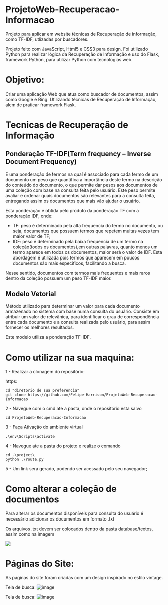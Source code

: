 # ProjetoWeb-Recuperacao-Informacao

Projeto para aplicar em website técnicas de Recuperação de informação, como TF-IDF, utlizadas por buscadores.

Projeto feito com JavaScript, Html5 e CSS3 para design. Foi utilizado Python para realizar lógica da Recuperação de Informação e uso do Flask, framework Python, para utilizar Python com tecnologias web.

# Objetivo:
Criar uma aplicação Web que atua como buscador de documentos, assim como Google e Bing. Utilizando técnicas de Recuperação de Informação, alem de praticar framework Flask.

# Tecnicas de Recuperação de Informação

## Ponderação TF-IDF(Term frequency – Inverse Document Frequency)
<p>É uma ponderação de termos na qual é associado para cada termo de um documento um peso que quantifica a importância deste termo na descrição do 
conteúdo do documento, o que permite dar pesos aos documentos de uma coleção com base na consulta feita pelo usuário. Este peso permite avaliar e ordenar quais documentos são relevantes para a consulta feita, entregando assim os documentos que mais vão ajudar o usuário.</p>
<p>Esta ponderação é obtida pelo produto da ponderação TF com a ponderação IDF, onde:</p>
<ul>
  <li>TF: peso é determinado pela alta frequencia do termo no documento, ou seja, documentos que possuem termos que repetem muitas vezes tem maior valor de TF;</li>
  <li>IDF: peso é determinado pela baixa frequencia de um termo na coleção(todos os documentos),em outras palavras, quanto menos um termo aparece em todos os documentos, maior será o valor de IDF. Esta abordagem é utilizada pois termos que aparecem em poucos documentos são mais específicos, facilitando a busca. </li></ul>
Nesse sentido, documentos com termos mais frequentes e mais raros dentro da coleção possuem um peso TF-IDF maior.

## Modelo Vetorial
Método utilizado para determinar um valor para cada documento armazenado no sistema com base numa consulta do usuário. Consiste em atribuir um valor de relevânica, para identificar o grau de correspondência entre cada documento e a consulta realizada pelo usuário, para assim fornecer os melhores resultados.
<p>Este modelo utiliza a ponderação TF-IDF.</p>

# Como utilizar na sua maquina:

1 - Realizar a clonagem do repositório:

https:
```shell
cd "diretorio de sua preferencia"
git clone https://github.com/Felipe-Harrison/ProjetoWeb-Recuperacao-Informacao
```
2 - Navegue com o cmd ate a pasta, onde o repositório esta salvo

```shell
cd ProjetoWeb-Recuperacao-Informacao
```
3 - Faça Ativação do ambiente virtual

```shell
.\env\Scripts\activate
```

4 - Navegue ate a pasta do projeto e realize o comando

```shell
cd .\project\  
python .\route.py 
```

5 - Um link será gerado, podendo ser acessado pelo seu navegador;

# Como alterar a coleção de documentos
<p>Para alterar os documentos disponíveis para consulta do usuário é necessário adicionar os documentos em formato .txt</p>
<p>Os arquivos .txt devem ser colocados dentro da pasta database/textos, assim como na imagem</p>
<img src="https://user-images.githubusercontent.com/76136248/217397726-b456a12d-8254-4315-9455-36412cbcc4eb.png">

# Páginas do Site:
As páginas do site foram criadas com um design inspirado no estilo vintage.

Tela de busca:
![image](https://user-images.githubusercontent.com/76136248/217398246-d8346ced-1d8e-47bb-a81b-9f493b5406e2.png)

Tela de busca:
![image](https://user-images.githubusercontent.com/76136248/217399210-fb184d0a-2cb5-445a-a941-629d2980b735.png)
